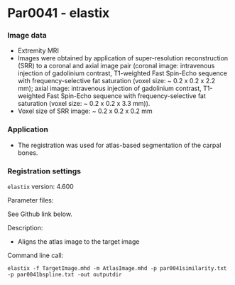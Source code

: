 # Par0041 - elastix

###  Image data

* Extremity MRI
* Images were obtained by application of super-resolution reconstruction (SRR) to a coronal and axial image pair (coronal image: intravenous injection of gadolinium contrast, T1-weighted Fast Spin-Echo sequence with frequency-selective fat saturation (voxel size: ~ 0.2 x 0.2 x 2.2 mm); axial image: intravenous injection of gadolinium contrast, T1-weighted Fast Spin-Echo sequence with frequency-selective fat saturation (voxel size: ~ 0.2 x 0.2 x 3.3 mm)).
* Voxel size of SRR image: ~ 0.2 x 0.2 x 0.2 mm

###  Application

* The registration was used for atlas-based segmentation of the carpal bones.

###  Registration settings

`elastix` version: 4.600

Parameter files:

See Github link below.

Description:

* Aligns the atlas image to the target image

Command line call:


    elastix -f TargetImage.mhd -m AtlasImage.mhd -p par0041similarity.txt -p par0041bspline.txt -out outputdir
